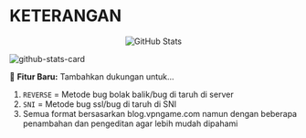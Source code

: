 # KETERANGAN
<div align="center">
  <img src="https://github-readme-stats.vercel.app/api?username=GboyGud&show_icons=true&include_all_commits=true&theme=radical" alt="GitHub Stats">
</div>

![github-stats-card](https://kasroudra-stats-card.onrender.com/user?user=GboyGud&layout=compact&theme=buefy)

:rocket: **Fitur Baru:** Tambahkan dukungan untuk...


1. `REVERSE` = Metode bug bolak balik/bug di taruh di server
2. `SNI` = Metode bug ssl/bug di taruh di SNI
3. Semua format bersasarkan blog.vpngame.com namun dengan beberapa penambahan dan pengeditan agar lebih mudah dipahami
